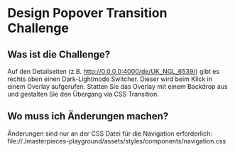 # Design Popover Transition Challenge

## Was ist die Challenge?
Auf den Detailseiten (z.B. http://0.0.0.0:4000/de/UK_NGL_6539/) gibt es rechts oben einen Dark-Lightmode Switcher. Dieser wird beim Klick in einem Overlay aufgerufen. Statten Sie das Overlay mit einem Backdrop aus und gestalten Sie den Übergang via CSS Transition.

## Wo muss ich Änderungen machen?
Änderungen sind nur an der CSS Datei für die Navigation erforderlich:
file://./masterpieces-playground/assets/styles/components/navigation.css
